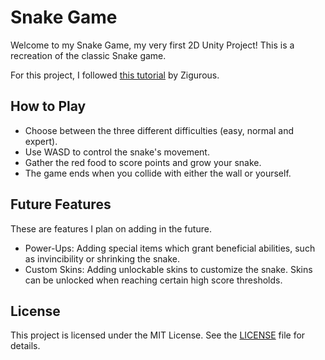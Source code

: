 # Snake Game
Welcome to my Snake Game, my very first 2D Unity Project! This is a recreation of the classic Snake game.

For this project, I followed [this tutorial](https://youtu.be/U8gUnpeaMbQ?si=lS1HzB1s8NcujiIY) by Zigurous.

## How to Play
- Choose between the three different difficulties (easy, normal and expert).
- Use WASD to control the snake's movement.
- Gather the red food to score points and grow your snake.
- The game ends when you collide with either the wall or yourself.

## Future Features
These are features I plan on adding in the future.
- Power-Ups: Adding special items which grant beneficial abilities, such as invincibility or shrinking the snake.
- Custom Skins: Adding unlockable skins to customize the snake. Skins can be unlocked when reaching certain high score thresholds.

## License
This project is licensed under the MIT License. See the [LICENSE](LICENSE) file for details.
